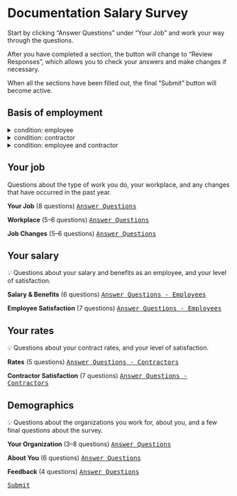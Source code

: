# Documentation Salary Survey

Start by clicking “Answer Questions” under “Your Job” and work your way through the questions.

After you have completed a section, the button will change to “Review Responses”, which allows you to check your answers and make changes if necessary.

When all the sections have been filled out, the final “Submit” button will become active.

## Basis of employment

<details>
	<summary>condition: employee</summary>
	You’re seeing the survey questions for an employee.
</details>

<details>
	<summary>condition: contractor</summary>
	You’re seeing the survey questions for a contractor, freelancer or self-employed person.
</details>

<details>
	<summary>condition: employee and contractor</summary>
	You’re seeing the survey questions for both an employee and a contractor, freelancer or self-employed person.
</details>

## Your job 

Questions about the type of work you do, your workplace, and any changes that have occurred in the past year.

**Your Job** (8 questions) <kbd>[Answer Questions](../A_employment_parameters/A_1_hours.md)</kbd>

**Workplace** (5–6 questions) 
<kbd>[Answer Questions](../B_workplace/B_1_work_location.md)</kbd>

**Job Changes** (5–6 questions) 
<kbd>[Answer Questions](../C_job_changes/C_1_change.md)</kbd> 

## Your salary 

:bulb: Questions about your salary and benefits as an employee, and your level of satisfaction.

**Salary & Benefits** (6 questions) 
<kbd>[Answer Questions - Employees](../Da_employee_salary_benefits/Da_1_salary.md)</kbd>

**Employee Satisfaction** (7 questions) 
<kbd>[Answer Questions - Employees](../Ea_employee_satisfaction/Ea_1_salary_satisfaction.md)</kbd>

## Your rates 

:bulb: Questions about your contract rates, and your level of satisfaction.

**Rates** (5 questions) 
<kbd>[Answer Questions - Contractors](../Db_contractor_rates/Db_1_preferred_term.md)</kbd>

**Contractor Satisfaction** (7 questions) 
<kbd>[Answer Questions - Contractors](../Eb_contractor_satisfaction/Eb_1_earnings_satisfaction.md)</kbd>

## Demographics

:bulb: Questions about the organizations you work for, about you, and a few final questions about the survey.

**Your Organization** (3–8 questions) 
<kbd>[Answer Questions](../F_organization_demographics/F_1_organization_size.md)</kbd>

**About You** (6 questions) 
<kbd>[Answer Questions](../G_respondent_demographics/G_1_age_group.md)</kbd>

**Feedback** (4 questions) 
<kbd>[Answer Questions](../H_survey_feedback/H_1_previous_surveys.md)</kbd>

<kbd>[Submit](../0_intro_basis_main/thankyou.md)</kbd>